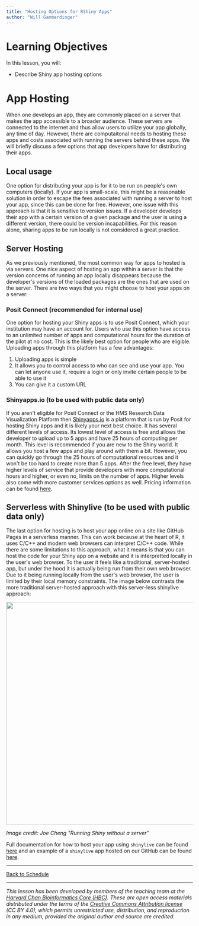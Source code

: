 ```yaml
---
title: "Hosting Options for RShiny Apps"
author: "Will Gammerdinger"
---
```


# Learning Objectives

In this lesson, you will:

- Describe Shiny app hosting options

# App Hosting

When one develops an app, they are commonly placed on a server that makes the app accessible to a broader audience. These servers are connected to the internet and thus allow users to utilize your app globally, any time of day. However, there are computaitonal needs to hosting these apps and costs associated with running the servers behind these apps. We will briefly discuss a few options that app developers have for distributing their apps. 

## Local usage

One option for distributing your app is for it to be run on people's own computers (locally). If your app is small-scale, this might be a reasonable solution in order to escape the fees associated with running a server to host your app, since this can be done for free. However, one issue with this approach is that it is sensitive to version issues. If a developer develops their app with a certain version of a given package and the user is using a different version, there could be version incapabilities. For this reason alone, sharing apps to be run locally is not considered a great practice.

## Server Hosting

As we previously mentioned, the most common way for apps to hosted is via servers. One nice aspect of hosting an app within a server is that the version concerns of running an app locally disappears because the developer's versions of the loaded packages are the ones that are used on the server. There are two ways that you might choose to host your apps on a server:

### Posit Connect (recommended for internal use)

One option for hosting your Shiny apps is to use Posit Connect, which your institution may have an account for. Users who use this option have access to an unlimited number of apps and computational hours for the duration of the pilot at no cost. This is the likely best option for people who are eligible. Uploading apps through this platform has a few advantages:

1. Uploading apps is simple
2. It allows you to control access to who can see and use your app. You can let anyone use it, require a login or only invite certain people to be able to use it
3. You can give it a custom URL

### Shinyapps.io (to be used with public data only)

If you aren't eligible for Posit Connect or the HMS Research Data Visualization Platform then [Shinyapps.io](https://www.shinyapps.io/) is a platform that is run by Posit for hosting Shiny apps and it is likely your next best choice. It has several different levels of access. Its lowest level of access is free and allows the developer to upload up to 5 apps and have 25 hours of computing per month. This level is recommended if you are new to the Shiny world. It allows you host a few apps and play around with them a bit. However, you can quickly go through the 25 hours of computational resources and it won't be too hard to create more than 5 apps. After the free level, they have higher levels of service that provide developers with more computational hours and higher, or even no, limits on the number of apps. Higher levels also come with more customer services options as well. Pricing information can be found [here](https://www.shinyapps.io/#pricing-anchor).

## Serverless with Shinylive (to be used with public data only)

The last option for hosting is to host your app online on a site like GitHub Pages in a serverless manner. This can work because at the heart of R, it uses C/C++ and modern web browsers can interpret C/C++ code. While there are some limitations to this approach, what it means is that you can host the code for your Shiny app on a website and it is interpretted locally in the user's web browser. To the user it feels like a traditional, server-hosted app, but under the hood it is actually being run from their own web browser. Due to it being running locally from the user's web browser, the user is limited by their local memory constraints. The image below contrasts the more traditional server-hosted approach with this server-less shinylive approach:

<p align="center">
<img src="../img/shinylive-webr.png" width="600">
</p>

*Image credit: Joe Cheng "Running Shiny without a server"*

Full documentation for how to host your app using `shinylive` can be found [here](shinylive.md) and an example of a `shinylive` app hosted on our GitHub can be found [here](https://hbctraining.github.io/shinylive_app/).

***

[Back to Schedule](..)

*** 

*This lesson has been developed by members of the teaching team at the [Harvard Chan Bioinformatics Core (HBC)](http://bioinformatics.sph.harvard.edu/). These are open access materials distributed under the terms of the [Creative Commons Attribution license](https://creativecommons.org/licenses/by/4.0/) (CC BY 4.0), which permits unrestricted use, distribution, and reproduction in any medium, provided the original author and source are credited.*
